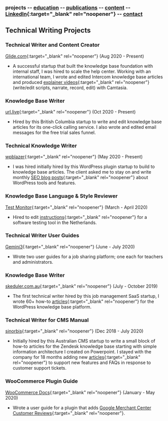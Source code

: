 ### projects -- [education](https://writingteacher.github.io/rob-whyte/education) -- [publications](https://writingteacher.github.io/rob-whyte/publications) -- [content](https://writingteacher.github.io/rob-whyte/content)  -- [LinkedIn](https://www.linkedin.com/in/robwhyte/){:target="_blank" rel="noopener"} -- <a href="mailto:robbusan@yahoo.com">contact</a>


## Technical Writing Projects 


### Technical Writer and Content Creator
[Glide.com](https://help.glide.com){:target="_blank" rel="noopener"}   (Aug 2020 - Present)
* A successful startup that built the knowledge base foundation with internal staff, I was hired to scale the help center. Working with an international team, I wrote and edited Intercom knowledge base articles and produced [explainer videos](https://help.glide.com/en/articles/4691386-how-listing-agents-flag-disclosure-questions-for-their-sellers-review-and-revision){:target="_blank" rel="noopener"} (write/edit scripts, narrate, record, edit) with Camtasia.


### Knowledge Base Writer
[url.live](https://url.live/Account/Login){:target="_blank" rel="noopener"}  (Oct 2020 - Present)
* Hired by this British Columbia startup to write and edit knowledge base articles for its one-click calling service. I also wrote and edited email messages for the free trial sales funnel.


### Technical Knowledge Writer
[wpblazer](https://wpblazer.com/){:target="_blank" rel="noopener"}  (May 2020 - Present)
* I was hired initially hired by this WordPress plugin startup to build to knowledge base articles. The client asked me to stay on and write monthly [SEO blog posts](https://wpblazer.com/wordpress-ssl-management/){:target="_blank" rel="noopener"} about WordPress tools and features. 


### Knowledge Base Language & Style Reviewer
[Test Monitor](https://www.testmonitor.com/){:target="_blank" rel="noopener"}  (March - April 2020)
* Hired to edit [instructions](https://help.testmonitor.com/requirements-overview){:target="_blank" rel="noopener"} for a software testing tool in the Netherlands. 


### Technical Writer User Guides
[Gemini3](https://gemini3.com.au/){:target="_blank" rel="noopener"}  (June - July 2020)
* Wrote two user guides for a job sharing platform; one each for teachers and administrators.


### Knowledge Base Writer
[skeduler.com.au](https://www.skeduler.com.au/){:target="_blank" rel="noopener"}  (July - October 2019)
* The first technical writer hired by this job management SaaS startup, I wrote 60+ how-to [articles](https://help.skeduler.com.au/knowledgebase/converting-a-quote-into-a-sale-with-the-technician-view/){:target="_blank" rel="noopener"} for the WordPress knowledge base platform.


### Technical Writer for CMS Manual
[sinorbis](https://www.sinorbis.com/){:target="_blank" rel="noopener"}  (Dec 2018 - July 2020)
* Initially hired by this Australian CMS startup to write a small block of how-to articles for the Zendesk knowledge base starting with simple information architecture I created on Powerpoint. I stayed with the company for 18 months adding new [articles](https://help.sinorbis.com/hc/en-us/articles/360000870816-Adding-Images-to-WeChat-Menu-Items/){:target="_blank" rel="noopener"} to support new features and FAQs in response to customer support tickets.


### WooCommerce Plugin Guide
[WooCommerce Docs](https://docs.woocommerce.com/){:target="_blank" rel="noopener"}  (January - May 2020)
* Wrote a user guide for a plugin that adds [Google Merchant Center Customer Reviews](https://docs.woocommerce.com/document/woocommerce-google-merchant-center-customer-reviews/){:target="_blank" rel="noopener"}.




